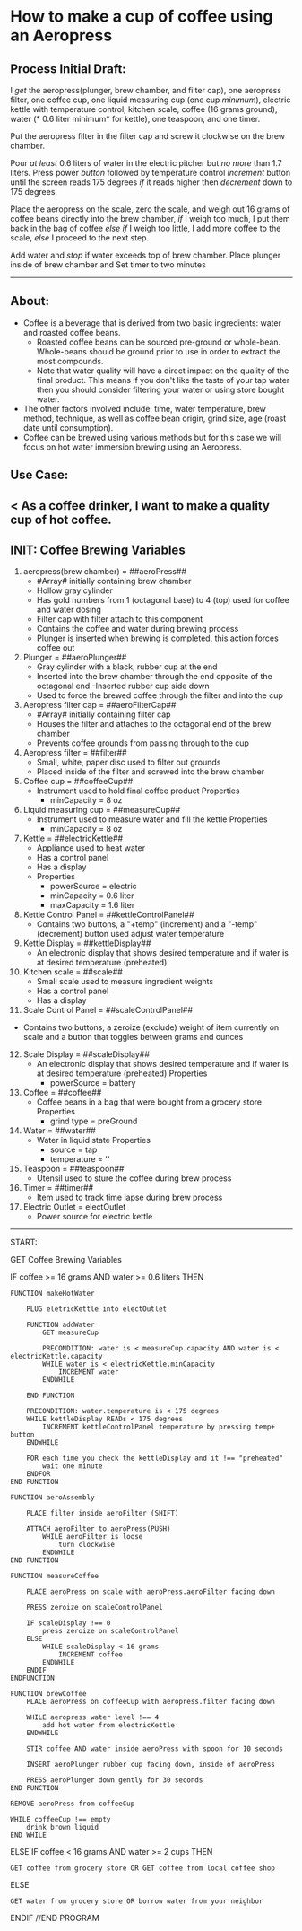 # How to make a cup of coffee using an Aeropress

## Process Initial Draft:
I *get* the aeropress(plunger, brew chamber, and filter cap), one aeropress filter, one coffee cup, one liquid measuring cup (one cup *minimum*), electric kettle with temperature control, kitchen scale, coffee (16 grams ground), water (* 0.6  liter minimum* for kettle), one teaspoon, and one timer.

Put the aeropress filter in the filter cap and screw it clockwise on the brew chamber.

Pour *at least* 0.6 liters of water in the electric pitcher but *no more* than 1.7 liters.  Press power *button* followed by temperature control *increment* button until the screen reads 175 degrees *if* it reads higher then *decrement* down to 175 degrees.

Place the aeropress on the scale, zero the scale, and weigh out 16 grams of coffee beans directly into the brew chamber, *if* I weigh too much, I put them back in the bag of coffee *else if* I weigh too little, I add more coffee to the scale, *else* I proceed to the next step.

Add water and *stop* if water exceeds top of brew chamber.  Place plunger inside of brew chamber and Set timer to two minutes

---

## About:
- Coffee is a beverage that is derived from two basic ingredients: water and roasted coffee beans.
    - Roasted coffee beans can be sourced pre-ground or whole-bean.  Whole-beans should be ground prior to use in order to extract the most compounds.
    - Note that water quality will have a direct impact on the quality of the final product.  This means if you don't like the taste of your tap water then you should consider filtering your water or using store bought water.
- The other factors involved include: time, water temperature, brew method, technique, as well as coffee bean origin, grind size, age (roast date until consumption).
- Coffee can be brewed using various methods but for this case we will focus on hot water immersion brewing using an Aeropress.


## Use Case: 
< As a coffee drinker, I want to make a quality cup of hot coffee.
---

## INIT: Coffee Brewing Variables

1. aeropress(brew chamber) = ##aeroPress##
    - #Array# initially containing brew chamber
    - Hollow gray cylinder
    - Has gold numbers from 1 (octagonal base) to 4 (top) used for coffee and water dosing
    - Filter cap with filter attach to this component
    - Contains the coffee and water during brewing process
    - Plunger is inserted when brewing is completed, this action forces coffee out
2. Plunger = ##aeroPlunger##
    - Gray cylinder with a black, rubber cup at the end
    - Inserted into the brew chamber through the end opposite of the octagonal end
        -Inserted rubber cup side down
    - Used to force the brewed coffee through the filter and into the cup
3. Aeropress filter cap = ##aeroFilterCap##
    - #Array# initially containing filter cap
    - Houses the filter and attaches to the octagonal end of the brew chamber
    - Prevents coffee grounds from passing through to the cup
4. Aeropress filter = ##filter##
    - Small, white, paper disc used to filter out grounds
    - Placed inside of the filter and screwed into the brew chamber
5. Coffee cup = ##coffeeCup##
    - Instrument used to hold final coffee product
    Properties
        - minCapacity = 8 oz
6. Liquid measuring cup = ##measureCup##
    - Instrument used to measure water and fill the kettle
    Properties
        - minCapacity = 8 oz
7. Kettle = ##electricKettle##
    - Appliance used to heat water
    - Has a control panel
    - Has a display
    - Properties
        - powerSource = electric
        - minCapacity = 0.6 liter
        - maxCapacity = 1.6 liter
8. Kettle Control Panel = ##kettleControlPanel##
    - Contains two buttons, a "+temp" (increment) and a "-temp" (decrement) button used adjust water temperature
9. Kettle Display = ##kettleDisplay##
    - An electronic display that shows desired temperature and if water is at desired temperature (preheated)
10. Kitchen scale = ##scale##
    - Small scale used to measure ingredient weights
    - Has a control panel
    - Has a display
11. Scale Control Panel = ##scaleControlPanel##
- Contains two buttons, a zeroize (exclude) weight of item currently on scale and a button that toggles between grams and ounces
12. Scale Display = ##scaleDisplay##
    - An electronic display that shows desired temperature and if water is at desired temperature (preheated)
    Properties
        - powerSource = battery
13. Coffee = ##coffee##
    - Coffee beans in a bag that were bought from a grocery store
    Properties
        - grind type = preGround
14. Water = ##water##
    - Water in liquid state
    Properties
        - source = tap
        - temperature = ''
15. Teaspoon = ##teaspoon##
    - Utensil used to sture the coffee during brew process
16. Timer = ##timer##
    - Item used to track time lapse during brew process
17. Electric Outlet = electOutlet
    - Power source for electric kettle

---
START:

GET Coffee Brewing Variables

IF coffee >= 16 grams AND water >= 0.6 liters THEN

    FUNCTION makeHotWater
        
        PLUG eletricKettle into electOutlet

        FUNCTION addWater
            GET measureCup
            
            PRECONDITION: water is < measureCup.capacity AND water is < electricKettle.capacity
            WHILE water is < electricKettle.minCapacity
                INCREMENT water
            ENDWHILE    
        
        END FUNCTION     
        
        PRECONDITION: water.temperature is < 175 degrees
        WHILE kettleDisplay READs < 175 degrees
            INCREMENT kettleControlPanel temperature by pressing temp+ button 
        ENDWHILE

        FOR each time you check the kettleDisplay and it !== "preheated"
            wait one minute
        ENDFOR 
    END FUNCTION

    FUNCTION aeroAssembly

        PLACE filter inside aeroFilter (SHIFT)

        ATTACH aeroFilter to aeroPress(PUSH)
            WHILE aeroFilter is loose
                turn clockwise
            ENDWHILE   
    END FUNCTION
    
    FUNCTION measureCoffee
        
        PLACE aeroPress on scale with aeroPress.aeroFilter facing down
        
        PRESS zeroize on scaleControlPanel

        IF scaleDisplay !== 0
            press zeroize on scaleControlPanel
        ELSE
            WHILE scaleDisplay < 16 grams
                INCREMENT coffee
            ENDWHILE
        ENDIF    
    ENDFUNCTION

    FUNCTION brewCoffee
        PLACE aeroPress on coffeeCup with aeropress.filter facing down
        
        WHILE aeropress water level !== 4
            add hot water from electricKettle
        ENDWHILE

        STIR coffee AND water inside aeroPress with spoon for 10 seconds

        INSERT aeroPlunger rubber cup facing down, inside of aeroPress

        PRESS aeroPlunger down gently for 30 seconds    
    END FUNCTION 

    REMOVE aeroPress from coffeeCup

    WHILE coffeeCup !== empty
        drink brown liquid
    END WHILE   
ELSE IF coffee < 16 grams AND water >= 2 cups THEN

    GET coffee from grocery store OR GET coffee from local coffee shop
ELSE 

    GET water from grocery store OR borrow water from your neighbor
ENDIF
//END PROGRAM